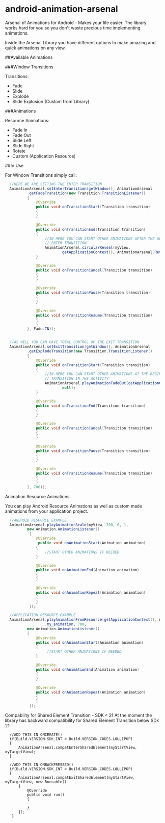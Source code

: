 # android-animation-arsenal

Arsenal of Animations for Android - Makes your life easier.
The library works hard for you so you don't waste precious time implementing animations.

Inside the Arsenal Library you have different options to make amazing and quick animations on any view.

##Available Animations

###Window Transitions

Transitions:

- Fade
- Slide
- Explode
- Slide Explosion (Custom from Library)

###Animations

Resource Animations:

- Fade In
- Fade Out
- Slide Left
- Slide Right
- Rotate
- Custom (Application Resource)

##In Use

For Window Transitions simply call:
```java
  //HERE WE ARE SETTING THE ENTER TRANSITION
  AnimationArsenal.setEnterTransition(getWindow(), AnimationArsenal
          .getFadeTransition(new Transition.TransitionListener()
          {
              @Override
              public void onTransitionStart(Transition transition)
              {
              }

              @Override
              public void onTransitionEnd(Transition transition)
              {
                  //IN HERE YOU CAN START OTHER ANIMATIONS AFTER THE ACTIVITY FINISHES THE 
                  // ENTER TRANSITION
                  AnimationArsenal.circularReveal(myView,
                          getApplicationContext(), AnimationArsenal.RevealGravity.CENTER);
              }

              @Override
              public void onTransitionCancel(Transition transition)
              {
              }

              @Override
              public void onTransitionPause(Transition transition)
              {
              }

              @Override
              public void onTransitionResume(Transition transition)
              {
              }
          }, Fade.IN));


  //AS WELL YOU CAN HAVE TOTAL CONTROL OF THE EXIT TRANSITION
  AnimationArsenal.setExitTransition(getWindow(), AnimationArsenal
          .getExplodeTransition(new Transition.TransitionListener()
          {
              @Override
              public void onTransitionStart(Transition transition)
              {
                  //IN HERE YOU CAN START OTHER ANIMATIONS AT THE BEGINNING OF EXIT
                  // TRANSITION IN THE ACTIVITY
                  AnimationArsenal.playAnimationFadeOut(getApplicationContext(), myView, 700,
                          null);
              }

              @Override
              public void onTransitionEnd(Transition transition)
              {
              }

              @Override
              public void onTransitionCancel(Transition transition)
              {
              }

              @Override
              public void onTransitionPause(Transition transition)
              {
              }

              @Override
              public void onTransitionResume(Transition transition)
              {
              }
          }, 700));
```
Animation Resource Animations

You can play Android Resource Animations as well as custom made animations from your application project.
```java
  //ANDROID RESOURCE EXAMPLE
  AnimationArsenal.playAnimationScale(myView, 700, 0, 1,
          new Animation.AnimationListener()
           {
              @Override
               public void onAnimationStart(Animation animation)
              {
                  //START OTHER ANIMATIONS IF NEEDED
              }

              @Override
              public void onAnimationEnd(Animation animation)
              {
              }

              @Override
              public void onAnimationRepeat(Animation animation)
              {
              }
           });

  //APPLICATION RESOURCE EXAMPLE
  AnimationArsenal.playAnimationFromResource(getApplicationContext(), myView, R.anim
                  .my_animation, 700,
          new Animation.AnimationListener()
          {
              @Override
              public void onAnimationStart(Animation animation)
              {
                   //START OTHER ANIMATIONS IF NEEDED
              }

              @Override
              public void onAnimationEnd(Animation animation)
              {
              }

              @Override
              public void onAnimationRepeat(Animation animation)
              {
              }
           });
```
Compability for Shared Element Transition - SDK < 21
At the moment the library has backward compatibility for Shared Element Transition below SDk 21.

```
  //ADD THIS IN ONCREATE()
  if(Build.VERSION.SDK_INT < Build.VERSION_CODES.LOLLIPOP)
  {
      AnimationArsenal.compatEnterSharedElement(myStartView, myTargetView);
  }

  //ADD THIS IN ONBACKPRESSED()
  if(Build.VERSION.SDK_INT < Build.VERSION_CODES.LOLLIPOP)
  {
      AnimationArsenal.compatExitSharedElement(myStartView, myTargetView, new Runnable()
      {
          @Override
          public void run()
          {

          }
      });
   }
```

